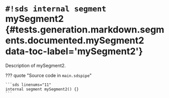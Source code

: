 # `#!sds internal segment` mySegment2 {#tests.generation.markdown.segments.documented.mySegment2 data-toc-label='mySegment2'}

Description of mySegment2.

??? quote "Source code in `main.sdspipe`"

    ```sds linenums="11"
    internal segment mySegment2() {}
    ```
